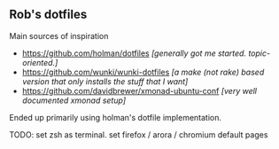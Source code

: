 Rob's dotfiles
---

Main sources of inspiration
- https://github.com/holman/dotfiles *[generally got me started.  topic-oriented.]*
- https://github.com/wunki/wunki-dotfiles *[a make (not rake) based version that only installs the stuff that I want]*
- https://github.com/davidbrewer/xmonad-ubuntu-conf  *[very well documented xmonad setup]*

Ended up primarily using holman's dotfile implementation.

TODO: set zsh as terminal. set firefox / arora / chromium default pages
